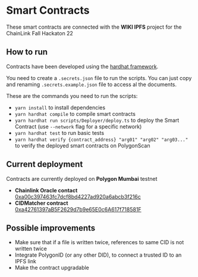 # Smart Contracts

These smart contracts are connected with the **WIKI IPFS** project for the ChainLink Fall Hackaton 22

## How to run

Contracts have been developed using the [hardhat framework](https://hardhat.org/). 

You need to create a `.secrets.json` file to run the scripts. You can just copy and renaming `.secrets.example.json` file to access al the documents.

These are the commands you need to run the scripts:
* `yarn install` to install dependencies
* `yarn hardhat compile` to compile smart contracts
* `yarn hardhat run scripts/Deployer/deploy.ts` to deploy the Smart Contract (use `--network` flag for a specific network)
* `yarn hardhat test` to run basic tests
* `yarn hardhat verify {contract_address} "arg01" "arg02" "arg03..."` to verify the deployed smart contracts on PolygonScan

## Current deployment

Contracts are currently deployed on **Polygon Mumbai** testnet

* **Chainlink Oracle contact** [0xa00c397463fc7dcf8bd4227ad920a6abcb3f216c](https://mumbai.polygonscan.com/address/0xa00c397463fc7dcf8bd4227ad920a6abcb3f216c)
* **CIDMatcher contract** [0xa42761397aB5F2629d7b9e65E0c6A617f718581F](https://mumbai.polygonscan.com/address/0xa42761397aB5F2629d7b9e65E0c6A617f718581F)

## Possible improvements

* Make sure that if a file is written twice, references to same CID is not written twice
* Integrate PolygonID (or any other DID), to connect a trusted ID to an IPFS link
* Make the contract upgradable
